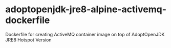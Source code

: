 # adoptopenjdk-jre8-alpine-activemq-dockerfile
Dockerfile for creating ActiveMQ container image on top of AdoptOpenJDK JRE8 Hotspot Version
